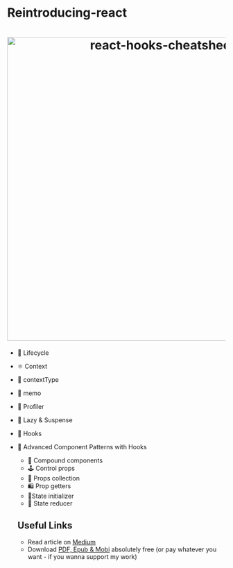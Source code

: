 # Reintroducing-react


<h1 align="center">
  <a target="_blank" href="http://react-hooks-cheatsheet.surge.sh/">
    <img src="https://i.imgur.com/hvwazHL.jpg" alt="react-hooks-cheatsheet" title="react-hooks-cheatsheet" width="700">
  </a>
</h1>

- 🐛 Lifecycle 
- ⚛️ Context
- 🧲 contextType 
- 🏬 memo 
- 🚀 Profiler 
- 🦅 Lazy & Suspense 
- 🔌 Hooks 
- 💪 Advanced Component Patterns with Hooks 
  - 🦑 Compound components
  - 🕹 Control props 
  - 🎒 Props collection 
  - 🛍 Prop getters 
  - 💖State initializer 
  - 🦁 State reducer 
  
  ## Useful Links
  - Read article on [Medium](https://medium.freecodecamp.org/reintroducing-react-every-react-update-since-v16-demystified-60686ee292cc)
  - Download [PDF, Epub & Mobi](https://leanpub.com/reintroducing-react/) absolutely free (or pay whatever you want - if you wanna support my work) 
